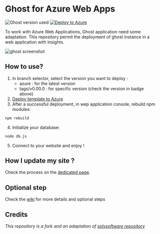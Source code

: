 # Ghost for Azure Web Apps

![Ghost version used](https://img.shields.io/badge/ghost-v1.24.4-green.svg)
[![Deploy to Azure](https://azuredeploy.net/deploybutton.png)](https://azuredeploy.net/)

To work with Azure Web Applications, Ghost application need some adaptation.
This repository permit the deployment of ghost instance in a web application with insights.

![ghost screenshot](https://ghost.org/images/vs/ghost-content-1152x.png)

## How to use?
1. In branch selector, select the version you want to deploy :
    * azure : for the latest version
    * tags/v0.00.0 : for specific version (check the version in badge above)
2. [Deploy template to Azure](https://azuredeploy.net/)
3. After a successful deployment, in wep application console, rebuild npm modules:
```bash
npm rebuild
```
4. Initialize your database:
```bash
node db.js
```
5. Connect to your website and enjoy !

## How I update my site ?

Check the process on the [dedicated page](https://github.com/woolfyx/azure-ghost/wiki/How-I-can-update-my-site-%3F).

## Optional step

Check the [wiki](https://github.com/woolfyx/azure-ghost/wiki) for more details and optional steps

## Credits
_This repository is a fork and an adaptation of [solvsoftware repository](https://github.com/solvsoftware/Ghost-Azure)_

